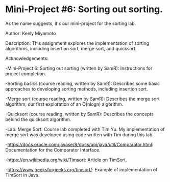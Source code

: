 #  Mini-Project #6: Sorting out sorting.
As the name suggests, it's our mini-project for the sorting lab.


Author: Keely Miyamoto


Description: This assignment explores the implementation of sorting algorithms, including insertion sort, merge sort, and quicksort.


Acknowledgements: 

-Mini-Project 6: Sorting out sorting (written by SamR): Instructions for project completion.

-Sorting basics (course reading, written by SamR): Describes some basic approaches to developing sorting methods, including insertion sort.

-Merge sort (course reading, written by SamR): Describes the merge sort algorithm; our first exploration of an O(nlogn) algorithm.

-Quicksort (course reading, written by SamR): Describes the concepts behind the quicksort algorithm.

-Lab: Merge Sort: Course lab completed with Tim Yu. My implementation of merge sort was developed using code written with Tim during this lab.

-https://docs.oracle.com/javase/8/docs/api/java/util/Comparator.html: Documentation for the Comparator Interface.

-https://en.wikipedia.org/wiki/Timsort: Article on TimSort.

-https://www.geeksforgeeks.org/timsort/: Example of implementation of TimSort in Java.
